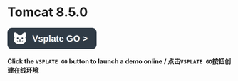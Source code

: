 # Tomcat 8.5.0

<a href="https://www.vsplate.com/?docker-compose=https://github.com/vsplate/dcenvs/tomcat/8.5.0"><img alt="VSPLATE GO" src="https://raw.githubusercontent.com/vsplate/images/master/vsgo_btn.png" width="200px"></a>

**Click the `VSPLATE GO` button to launch a demo online / 点击`VSPLATE GO`按钮创建在线环境**